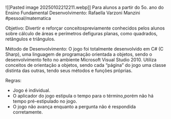 ![[Pasted image 20250102212211.webp]]
Para alunos a partir do 5o. ano do Ensino Fundamental
Desenvolvimento: Rafaella Varzoni Manzini
#pessoal/matematica 

Objetivo:
Divertir e reforçar conceitospreviamente conhecidos pelos alunos sobre cálculo de áreas e perímetros defiguras planas, como quadrados, retângulos e triângulos.

Método de Desenvolvimento:
O jogo foi totalmente desenvolvido em C# (C Sharp), uma linguagem de programação orientada a objetos, sendo o desenvolvimento feito no ambiente Microsoft Visual Studio 2010. Utiliza conceitos de orientação a objetos, sendo cada “página” do jogo uma classe distinta das outras, tendo seus métodos e funções próprias.

Regras:
* Jogo é individual.  
* O aplicador do jogo estipula o tempo para o término,porém não há tempo pré-estipulado no jogo.  
* O jogo não avança enquanto a pergunta não é respondida corretamente.
